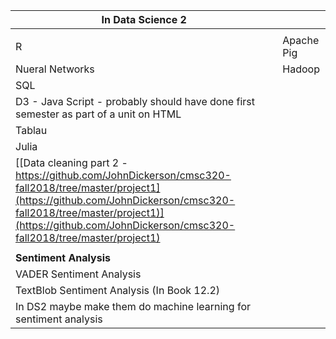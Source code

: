 | In Data Science 2                                                                                                                                                        |             |
|--------------------------------------------------------------------------------------------------------------------------------------------------------------------------|-------------|
|                                                                                                                                                                          |             |
| R                                                                                                                                                                        | Apache Pig  |
| Nueral Networks                                                                                                                                                          | Hadoop      |
| SQL                                                                                                                                                                      |             |
| D3 - Java Script - probably should have done first semester as part of a unit on HTML                                                                                    |             |
| Tablau                                                                                                                                                                   |             |
| Julia                                                                                                                                                                    |             |
| [[Data cleaning part 2 - https://github.com/JohnDickerson/cmsc320-fall2018/tree/master/project1](https://github.com/JohnDickerson/cmsc320-fall2018/tree/master/project1)](https://github.com/JohnDickerson/cmsc320-fall2018/tree/master/project1) |             |
|                                                                                                                                                                          |             |
| __**Sentiment Analysis**__                                                                                                                                               |             |
| VADER Sentiment Analysis                                                                                                                                                 |             |
| TextBlob Sentiment Analysis (In Book 12.2)                                                                                                                               |             |
| In DS2 maybe make them do machine learning for sentiment analysis                                                                                                        |             |
